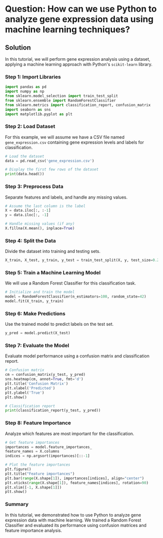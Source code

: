 # Question: How can we use Python to analyze gene expression data using machine learning techniques?

## Solution

In this tutorial, we will perform gene expression analysis using a dataset, applying a machine learning approach with Python's `scikit-learn` library.

### Step 1: Import Libraries

```python
import pandas as pd
import numpy as np
from sklearn.model_selection import train_test_split
from sklearn.ensemble import RandomForestClassifier
from sklearn.metrics import classification_report, confusion_matrix
import seaborn as sns
import matplotlib.pyplot as plt
```

### Step 2: Load Dataset

For this example, we will assume we have a CSV file named `gene_expression.csv` containing gene expression levels and labels for classification.

```python
# Load the dataset
data = pd.read_csv('gene_expression.csv')

# Display the first few rows of the dataset
print(data.head())
```

### Step 3: Preprocess Data

Separate features and labels, and handle any missing values.

```python
# Assume the last column is the label
X = data.iloc[:, :-1]
y = data.iloc[:, -1]

# Handle missing values (if any)
X.fillna(X.mean(), inplace=True)
```

### Step 4: Split the Data

Divide the dataset into training and testing sets.

```python
X_train, X_test, y_train, y_test = train_test_split(X, y, test_size=0.2, random_state=42)
```

### Step 5: Train a Machine Learning Model

We will use a Random Forest Classifier for this classification task.

```python
# Initialize and train the model
model = RandomForestClassifier(n_estimators=100, random_state=42)
model.fit(X_train, y_train)
```

### Step 6: Make Predictions

Use the trained model to predict labels on the test set.

```python
y_pred = model.predict(X_test)
```

### Step 7: Evaluate the Model

Evaluate model performance using a confusion matrix and classification report.

```python
# Confusion matrix
cm = confusion_matrix(y_test, y_pred)
sns.heatmap(cm, annot=True, fmt='d')
plt.title('Confusion Matrix')
plt.xlabel('Predicted')
plt.ylabel('True')
plt.show()

# Classification report
print(classification_report(y_test, y_pred))
```

### Step 8: Feature Importance

Analyze which features are most important for the classification.

```python
# Get feature importances
importances = model.feature_importances_
feature_names = X.columns
indices = np.argsort(importances)[::-1]

# Plot the feature importances
plt.figure()
plt.title("Feature importances")
plt.bar(range(X.shape[1]), importances[indices], align="center")
plt.xticks(range(X.shape[1]), feature_names[indices], rotation=90)
plt.xlim([-1, X.shape[1]])
plt.show()
```

### Summary

In this tutorial, we demonstrated how to use Python to analyze gene expression data with machine learning. We trained a Random Forest Classifier and evaluated its performance using confusion matrices and feature importance analysis.